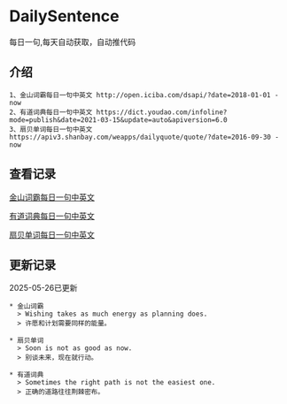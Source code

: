 # DailySentence

每日一句,每天自动获取，自动推代码

## 介绍

```
1、金山词霸每日一句中英文 http://open.iciba.com/dsapi/?date=2018-01-01 - now
2、有道词典每日一句中英文 https://dict.youdao.com/infoline?mode=publish&date=2021-03-15&update=auto&apiversion=6.0
3、扇贝单词每日一句中英文 https://apiv3.shanbay.com/weapps/dailyquote/quote/?date=2016-09-30 - now
```

## 查看记录

[金山词霸每日一句中英文](./data/iciba/)

[有道词典每日一句中英文](./data/youdao/)

[扇贝单词每日一句中英文](./data/shanbay/)

## 更新记录
2025-05-26已更新 
```
* 金山词霸
  > Wishing takes as much energy as planning does.
  > 许愿和计划需要同样的能量。

* 扇贝单词
  > Soon is not as good as now.
  > 别谈未来，现在就行动。

* 有道词典
  > Sometimes the right path is not the easiest one.
  > 正确的道路往往荆棘密布。

```
